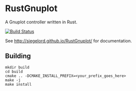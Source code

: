 # RustGnuplot

A Gnuplot controller written in Rust.

[![Build Status](https://travis-ci.org/SiegeLord/RustGnuplot.png)](https://travis-ci.org/SiegeLord/RustGnuplot)

See http://siegelord.github.io/RustGnuplot/ for documentation.

## Building

~~~
mkdir build
cd build
cmake .. -DCMAKE_INSTALL_PREFIX=<your_prefix_goes_here>
make -j
make install
~~~
